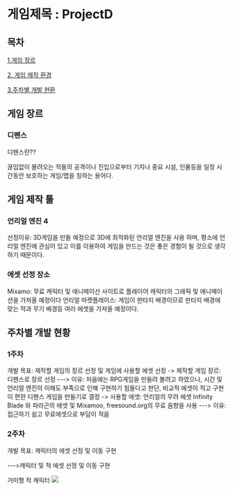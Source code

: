 # 게임제목 : ProjectD
## 목차
[1.게임 장르](#게임-장르)

[2. 게임 제작 환경](#게임-제작-툴)

[3.주차별 개발 현환](#주차별-개발-현황)

## 게임 장르
### 디펜스
디펜스란??

끊임없이 몰려오는 적들의 공격이나 진입으로부터 기지나 중요 시설, 인물등을 일정 시간동안 보호하는 게임/맵을 칭하는 용어다.

## 게임 제작 툴
### 언리얼 엔진 4
선정이유: 3D게임을 만들 예정으로 3D에 최적화된 언리얼 엔진을 사용 하며, 평소에 언리얼 엔진에 관심이 있고 이를 이용하여 게임을 만드는 것은 좋은 경험이 될 것으로 생각 하기 때문이다.

### 에셋 선정 장소
Mixamo: 무료 캐릭터 및 애니메이선 사이트로 플레이어 캐릭터의 그래픽 및 애니메이션을 가져올 예정이다
언리얼 마켓플레이스: 게임이 판타지 배경이므로 판타지 배경에 맞는 적과 무기 배경등 여러 에셋을 가져올 예정이다.

## 주차별 개발 현황
### 1주차
  개발 목표: 제작할 게임의 장르 선정 및 게임에 사용할 에셋 선정
   -> 제작할 게임 장르: 디펜스로 장르 선정
      ---> 이유: 처음에는 RPG게임을 만들려 볼려고 하였으나, 시간 및 언리얼 엔진의 이해도 부족으로 인해 구현하기 힘들다고 판단, 
                 비교적 에셋이 적고 구현이 편한 디펜스 게임을 만들기로 결정
  -> 사용할 에셋: 언리얼의 무려 에셋 Infinity Blade 와 파라곤의 에셋 및 Mixamoo, freesound.org의 무료 음향을 사용
      ---> 이유: 접근하기 쉽고 무료에셋으로 부담이 적음
      
### 2주차
  개발 목표: 캐릭터의 에셋 선정 및 이동 구현
  
  --->캐릭터 및 적 에셋 선정 및 이동 구현
  
  거미형 적 캐릭터
 <img src = "https://github.com/kimeorua/kimeorua.github.io/blob/main/%EC%A0%81%20%EC%BA%90%EB%A6%AD%ED%84%B0.PNG?raw=true">
